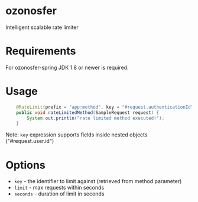 # ozonosfer

Intelligent scalable rate limiter

# Requirements

For ozonosfer-spring JDK 1.8 or newer is required.


# Usage

```java
    @RateLimit(prefix = "app:method", key = "#request.authenticationId", windowType = MINUTE, limit = 10)
    public void rateLimitedMethod(SampleRequest request) {
        System.out.println("rate limited method executed!");
    }
```

Note: ```key``` expression supports fields inside nested objects ("#request.user.id")

# Options

* ```key``` - the identifier to limit against (retrieved from method parameter)
* ```limit``` - max requests within seconds
* ```seconds``` - duration of limit in seconds